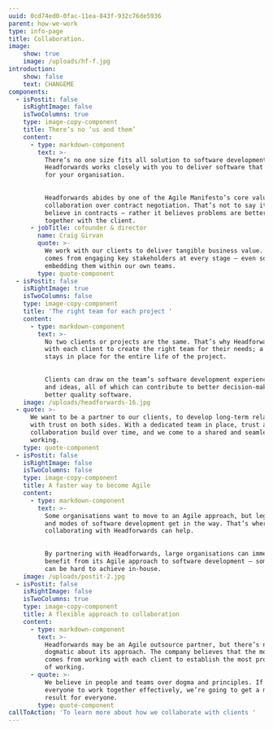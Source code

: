 ```yaml
---
uuid: 0cd74ed0-0fac-11ea-843f-932c76de5936
parent: how-we-work
type: info-page
title: Collaboration.
image:
    show: true
    image: /uploads/hf-f.jpg
introduction:
    show: false
    text: CHANGEME
components:
  - isPostit: false
    isRightImage: false
    isTwoColumns: true
    type: image-copy-component
    title: There’s no ‘us and them’
    content:
      - type: markdown-component
        text: >-
          There’s no one size fits all solution to software development. It’s why
          Headforwards works closely with you to deliver software that creates value
          for your organisation. 
    
    
          Headforwards abides by one of the Agile Manifesto’s core values: customer
          collaboration over contract negotiation. That’s not to say it doesn’t
          believe in contracts – rather it believes problems are better solved
          together with the client.
      - jobTitle: cofounder & director
        name: Craig Girvan
        quote: >-
          We work with our clients to deliver tangible business value. That only
          comes from engaging key stakeholders at every stage – even sometimes
          embedding them within our own teams.
        type: quote-component
  - isPostit: false
    isRightImage: true
    isTwoColumns: false
    type: image-copy-component
    title: 'The right team for each project '
    content:
      - type: markdown-component
        text: >-
          No two clients or projects are the same. That’s why Headforwards works
          with each client to create the right team for their needs; a team that
          stays in place for the entire life of the project. 
    
    
          Clients can draw on the team’s software development experience, knowledge
          and ideas, all of which can contribute to better decision-making and
          better quality software.
    image: /uploads/headforwards-16.jpg
  - quote: >-
      We want to be a partner to our clients, to develop long-term relationships
      with trust on both sides. With a dedicated team in place, trust and
      collaboration build over time, and we come to a shared and seamless way of
      working.
    type: quote-component
  - isPostit: false
    isRightImage: false
    isTwoColumns: false
    type: image-copy-component
    title: A faster way to become Agile
    content:
      - type: markdown-component
        text: >-
          Some organisations want to move to an Agile approach, but legacy processes
          and modes of software development get in the way. That’s where
          collaborating with Headforwards can help.  
    
    
          By partnering with Headforwards, large organisations can immediately
          benefit from its Agile approach to software development – something that
          can be hard to achieve in-house.
    image: /uploads/postit-2.jpg
  - isPostit: false
    isRightImage: false
    isTwoColumns: true
    type: image-copy-component
    title: A flexible approach to collaboration
    content:
      - type: markdown-component
        text: >-
          Headforwards may be an Agile outsource partner, but there’s nothing
          dogmatic about its approach. The company believes that the most value
          comes from working with each client to establish the most productive way
          of working.
      - quote: >-
          We believe in people and teams over dogma and principles. If we can get
          everyone to work together effectively, we’re going to get a much better
          result for everyone.
        type: quote-component
callToAction: 'To learn more about how we collaborate with clients '
---
```


